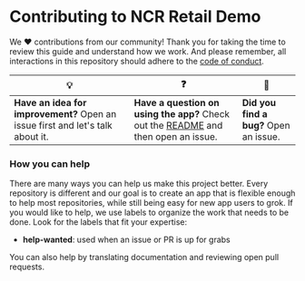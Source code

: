 # Contributing to NCR Retail Demo

We :heart: contributions from our community! Thank you for taking the time to review this guide and understand how we work. And please remember, all interactions in this repository should adhere to the [code of conduct](CODE_OF_CONDUCT.md).

| :bulb:                                                                         | :question:                                                                                      | :bug:                                  |
| ------------------------------------------------------------------------------ | ----------------------------------------------------------------------------------------------- | -------------------------------------- |
| **Have an idea for improvement?** Open an issue first and let's talk about it. | **Have a question on using the app?** Check out the [README](README.md) and then open an issue. | **Did you find a bug?** Open an issue. |

### How you can help

There are many ways you can help us make this project better. Every repository is different and our goal is to create an app that is flexible enough to help most repositories, while still being easy for new app users to grok. If you would like to help, we use labels to organize the work that needs to be done. Look for the labels that fit your expertise:

- **help-wanted**: used when an issue or PR is up for grabs

You can also help by translating documentation and reviewing open pull requests.
